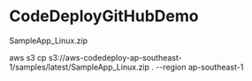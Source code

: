 # CodeDeployGitHubDemo
SampleApp_Linux.zip

aws s3 cp s3://aws-codedeploy-ap-southeast-1/samples/latest/SampleApp_Linux.zip . --region ap-southeast-1
